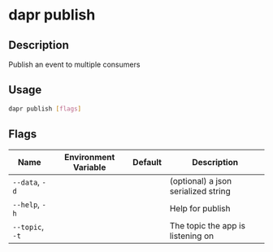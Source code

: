 # dapr publish

## Description

Publish an event to multiple consumers

## Usage

```bash
dapr publish [flags]
```

## Flags

| Name | Environment Variable | Default | Description
| --- | --- | --- | --- |
| `--data`, `-d` | | | (optional) a json serialized string |
| `--help`, `-h` | | | Help for publish |
| `--topic`, `-t` | | | The topic the app is listening on |
